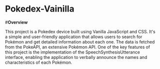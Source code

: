 # Pokedex-Vainilla

#**Overview**

This project is a Pokedex device built using Vanilla JavaScript and CSS. It's a simple and user-friendly application that allows users to search for Pokémon and get detailed information about each one. The data is fetched from the PokeAPI, an extensive Pokémon API. One of the key features of this project is the implementation of the SpeechSynthesisUtterance interface, enabling the application to verbally announce the names and characteristics of each Pokémon.
